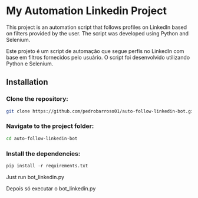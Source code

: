 # My Automation Linkedin Project

This project is an automation script that follows profiles on LinkedIn based on filters provided by the user. The script was developed using Python and Selenium.

Este projeto é um script de automação que segue perfis no LinkedIn com base em filtros fornecidos pelo usuário. O script foi desenvolvido utilizando Python e Selenium.


## Installation

### Clone the repository:

```bash
git clone https://github.com/pedrobarroso01/auto-follow-linkedin-bot.git

````

### Navigate to the project folder:
```bash
cd auto-follow-linkedin-bot
```

### Install the dependencies:
``` python
pip install -r requirements.txt
```

Just run bot_linkedin.py

Depois só executar o bot_linkedin.py



